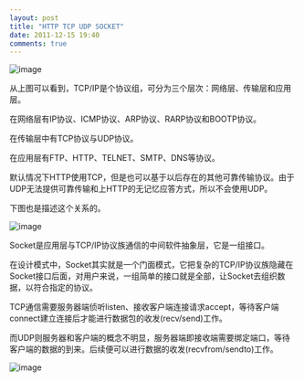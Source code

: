```yaml
---
layout: post
title: "HTTP TCP UDP SOCKET"
date: 2011-12-15 19:40
comments: true
---
```


![image](http://hbimg.b0.upaiyun.com/896c31867495ba6b77820de84d3db64fadaa39d132523-JnHkwZ_fw658)

从上图可以看到，TCP/IP是个协议组，可分为三个层次：网络层、传输层和应用层。

在网络层有IP协议、ICMP协议、ARP协议、RARP协议和BOOTP协议。

在传输层中有TCP协议与UDP协议。

在应用层有FTP、HTTP、TELNET、SMTP、DNS等协议。

默认情况下HTTP使用TCP，但是也可以基于以后存在的其他可靠传输协议。由于UDP无法提供可靠传输和上HTTP的无记忆应答方式，所以不会使用UDP。

下图也是描述这个关系的。

![image](http://hbimg.b0.upaiyun.com/8b26ab0adec3671979d2240d1a7594b0d2ed5ed22ce95-bHuhEx_fw658)

Socket是应用层与TCP/IP协议族通信的中间软件抽象层，它是一组接口。

在设计模式中，Socket其实就是一个门面模式，它把复杂的TCP/IP协议族隐藏在Socket接口后面，对用户来说，一组简单的接口就是全部，让Socket去组织数据，以符合指定的协议。

TCP通信需要服务器端侦听listen、接收客户端连接请求accept，等待客户端connect建立连接后才能进行数据包的收发(recv/send)工作。

而UDP则服务器和客户端的概念不明显，服务器端即接收端需要绑定端口，等待客户端的数据的到来。后续便可以进行数据的收发(recvfrom/sendto)工作。

![image](http://hbimg.b0.upaiyun.com/9296f721008dfeafb2abc38e07867cccb5ba127d1f9c7-dHjria_fw658)
